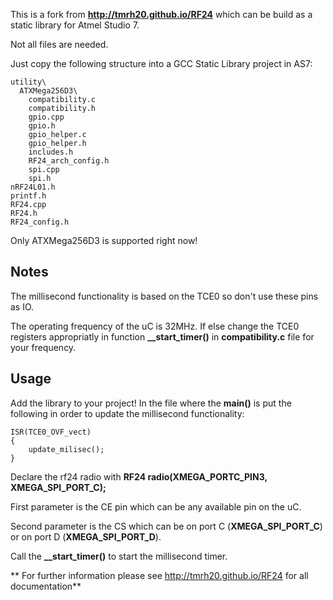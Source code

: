 This is a fork from **http://tmrh20.github.io/RF24** which can be build as a static library for Atmel Studio 7.

Not all files are needed.

Just copy the following structure into a GCC Static Library project in AS7:
```
utility\
  ATXMega256D3\
    compatibility.c
    compatibility.h
    gpio.cpp
    gpio.h
    gpio_helper.c
    gpio_helper.h
    includes.h
    RF24_arch_config.h
    spi.cpp
    spi.h
nRF24L01.h
printf.h
RF24.cpp
RF24.h
RF24_config.h
```

Only ATXMega256D3 is supported right now!

## Notes
The millisecond functionality is based on the TCE0 so don't use these pins as IO.

The operating frequency of the uC is 32MHz. If else change the TCE0 registers appropriatly in function **__start_timer()** in **compatibility.c** file for your frequency. 


## Usage
Add the library to your project!
In the file where the **main()** is put the following in order to update the millisecond functionality:
```
ISR(TCE0_OVF_vect)
{
	update_milisec();
}
```

Declare the rf24 radio with **RF24 radio(XMEGA_PORTC_PIN3, XMEGA_SPI_PORT_C);**

First parameter is the CE pin which can be any available pin on the uC.

Second parameter is the CS which can be on port C (**XMEGA_SPI_PORT_C**) or on port D (**XMEGA_SPI_PORT_D**). 

Call the **__start_timer()** to start the millisecond timer.



** For further information please see http://tmrh20.github.io/RF24 for all documentation**
